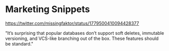 # Marketing Snippets

https://twitter.com/missingfaktor/status/1779500410094428377

"It’s surprising that popular databases don’t support soft deletes, immutable versioning, and VCS-like branching out of the box. These features should be standard."

